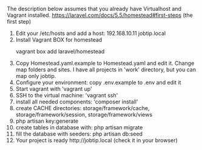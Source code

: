 The description below assumes that you already have  Virtualhost and Vagrant installed.
https://laravel.com/docs/5.5/homestead#first-steps  (the first step)

<ol>
   <li> Edit your /etc/hosts and add a host:  192.168.10.11  jobtip.local</li>
   <li> Install Vagrant BOX for homestead <p>vagrant box add laravel/homestead</p></li>
   <li> Copy Homestead.yaml.example to Homestead.yaml and edit it. Change map folders and sites. I have all projects in 'work' directory, but you can map only jobtip.</li>
   <li> Configure your environment: copy .env.example to .env and edit it</li>
   <li> Start vagrant with 'vagrant up'</li>
   <li> SSH to the virtual machine:  'vagrant ssh'</li>
   <li> install all needed components:  'composer install'</li>
   <li> create CACHE directories:  storage/framework/cache, storage/framework/session, storage/framework/views</li>
   <li> php artisan key:generate</li>
   <li> create tables in database with: php artisan migrate</li>
   <li> fill the database with seeders: php artisan db:seed</li>
   <li> Your project is ready http://jobtip.local (check it in your browser)</li>
   
</ol>